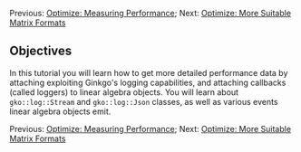 Previous: [Optimize: Measuring Performance](./Tutorial-4:-Optimize:-Measuring-Performance); Next: [Optimize: More Suitable Matrix Formats](./Tutorial-6:-Optimize:-More-Suitable-Matrix-Formats)

Objectives
----------

In this tutorial you will learn how to get more detailed performance data by attaching exploiting Ginkgo's logging capabilities, and attaching callbacks (called loggers) to linear algebra objects. You will learn about `gko::log::Stream` and `gko::log::Json` classes, as well as various events linear algebra objects emit.

Previous: [Optimize: Measuring Performance](./Tutorial-4:-Optimize:-Measuring-Performance); Next: [Optimize: More Suitable Matrix Formats](./Tutorial-6:-Optimize:-More-Suitable-Matrix-Formats)
